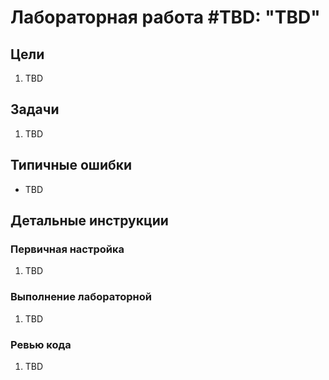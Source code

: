 # Лабораторная работа #TBD: "TBD"

## Цели

  1. TBD

## Задачи

  1. TBD

## Типичные ошибки

  - TBD

## Детальные инструкции

### Первичная настройка

  1. TBD

### Выполнение лабораторной

  1. TBD

### Ревью кода

  1. TBD

<!-- LINKS -->

[TBD]: TBD
